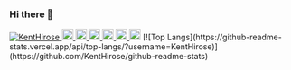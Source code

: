 ### Hi there 👋

<p align="left">
  <a href="https://github.com/KentHirose/KentHirose/">
    <img src="https://komarev.com/ghpvc/?username=KentHirose" alt="KentHirose" />
  </a>
  <a href="http://twitter.com/">
    <img height="20" src="https://img.shields.io/twitter/follow/needtocwriteusername?label=Twitter&logo=twitter&style=flat" />
  </a>
  <a href="https://github.com/KentHirose">
    <img height="20" src="https://img.shields.io/github/followers/KentHirose?label=follow&logo=github&style=flat" />
  </a>
  <a href="https://www.reddit.com/user/needtocwriteusername">
    <img height="20" src="https://img.shields.io/reddit/user-karma/combined/needtocwriteusername?label=Reddit&logo=reddit&style=flat" />
  </a>
  <a href="https://stackoverflow.com/users/572342424242/needtocwriteusername">
    <img height="20" src="https://img.shields.io/stackexchange/stackoverflow/r/31221412432?label=StackOverflow&logo=stack-overflow&style=flat" />
  </a>
  <a href="http://qiita.com/Kent7974">
    <img height="20" src="https://qiita-badge.apiapi.app/s/Kent7974/posts.svg" />
  </a>
  <//qiita.com/Kent7974">
    <img height="20" src="https://qiita-badge.apiapi.app/s/Kent7974/contributions.svg" />
  </a>
  [![Top Langs](https://github-readme-stats.vercel.app/api/top-langs/?username=KentHirose)](https://github.com/KentHirose/github-readme-stats)
</p>
